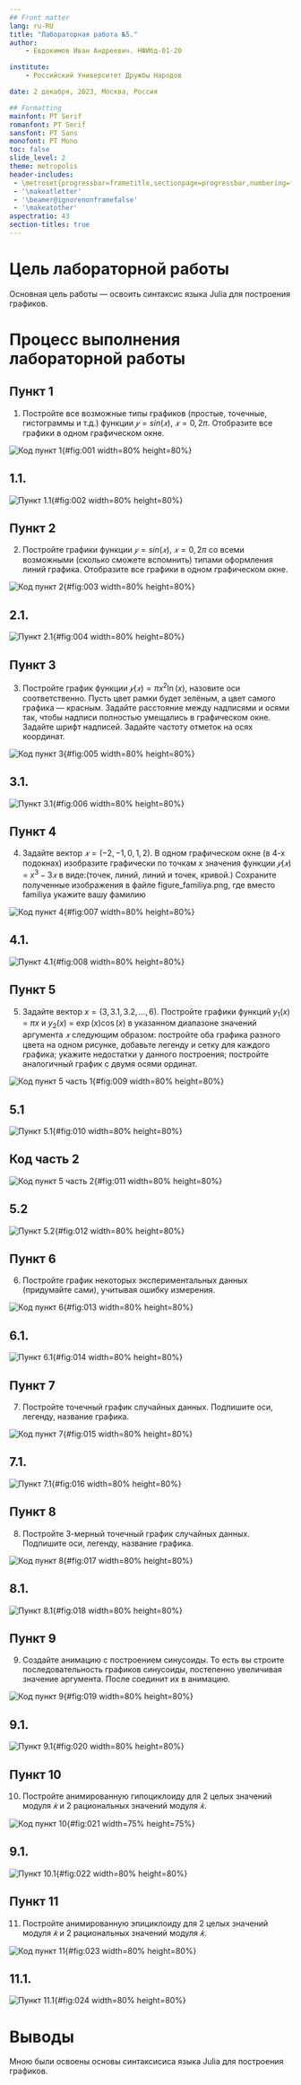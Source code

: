 ```yaml
---
## Front matter
lang: ru-RU
title: "Лабораторная работа №5."
author:
    - Евдокимов Иван Андреевич. НФИбд-01-20

institute:
    - Российский Университет Дружбы Народов

date: 2 декабря, 2023, Москва, Россия

## Formatting
mainfont: PT Serif
romanfont: PT Serif
sansfont: PT Sans
monofont: PT Mono
toc: false
slide_level: 2
theme: metropolis
header-includes: 
 - \metroset{progressbar=frametitle,sectionpage=progressbar,numbering=fraction}
 - '\makeatletter'
 - '\beamer@ignorenonframefalse'
 - '\makeatother'
aspectratio: 43
section-titles: true
---
```


# Цель лабораторной работы

Основная цель работы — освоить синтаксис языка Julia для построения графиков.

# Процесс выполнения лабораторной работы

## Пункт 1 

1. Постройте все возможные типы графиков (простые, точечные, гистограммы и т.д.) функции $𝑦 = sin(𝑥)$, $𝑥 = 0, 2\pi$. Отобразите все графики в одном графическом окне.

![Код пункт 1](image/1.0.png){#fig:001 width=80% height=80%}

## 1.1. 

![Пункт 1.1](image/1.1.png){#fig:002 width=80% height=80%}

## Пункт 2 

2. Постройте графики функции $𝑦 = sin(𝑥)$, $𝑥 = 0, 2\pi$ со всеми возможными (сколько сможете вспомнить) типами оформления линий графика. Отобразите все графики в одном графическом окне.

![Код пункт 2](image/2.0.png){#fig:003 width=80% height=80%}

## 2.1. 

![Пункт 2.1](image/2.1.png){#fig:004 width=80% height=80%}

## Пункт 3

3. Постройте график функции $𝑦(𝑥) = \pi x^{2}\ln(x)$, назовите оси соответственно. Пусть цвет рамки будет зелёным, а цвет самого графика — красным. Задайте расстояние между надписями и осями так, чтобы надписи полностью умещались в графическом окне. Задайте шрифт надписей. Задайте частоту отметок на осях координат.

![Код пункт 3](image/3.0.png){#fig:005 width=80% height=80%}

## 3.1. 

![Пункт 3.1](image/3.1.png){#fig:006 width=80% height=80%}

## Пункт 4

4. Задайте вектор $𝑥 = (−2, −1, 0, 1, 2)$. В одном графическом окне (в 4-х подокнах) изобразите графически по точкам $x$ значения функции $𝑦(𝑥)$ = $x^{3} − 3𝑥$ в виде:(точек, линий, линий и точек, кривой.) Сохраните полученные изображения в файле figure_familiya.png, где вместо familiya укажите вашу фамилию

![Код пункт 4](image/4.0.png){#fig:007 width=80% height=80%}

## 4.1. 

![Пункт 4.1](image/4.1.png){#fig:008 width=80% height=80%}

## Пункт 5

5. Задайте вектор $x = (3, 3.1, 3.2, … , 6)$. Постройте графики функций $y_{1}\left(x\right)$ = $\pi x$ и $y_{2}\left(x\right)$ = $\exp\left(x\right)\cos\left(x\right)$ в указанном диапазоне значений аргумента $𝑥$ следующим образом: постройте оба графика разного цвета на одном рисунке, добавьте легенду и сетку для каждого графика; укажите недостатки у данного построения; постройте аналогичный график с двумя осями ординат.

![Код пункт 5 часть 1](image/5.0.1.png){#fig:009 width=80% height=80%}

## 5.1

![Пункт 5.1](image/5.1.png){#fig:010 width=80% height=80%}

## Код часть 2

![Код пункт 5 часть 2](image/5.0.2.png){#fig:011 width=80% height=80%}

## 5.2

![Пункт 5.2](image/5.2.png){#fig:012 width=80% height=80%}

## Пункт 6

6. Постройте график некоторых экспериментальных данных (придумайте сами), учитывая ошибку измерения.

![Код пункт 6](image/6.0.png){#fig:013 width=80% height=80%}

## 6.1. 

![Пункт 6.1](image/6.1.png){#fig:014 width=80% height=80%}

## Пункт 7

7. Постройте точечный график случайных данных. Подпишите оси, легенду, название 
графика.

![Код пункт 7](image/7.0.png){#fig:015 width=80% height=80%}

## 7.1. 

![Пункт 7.1](image/7.1.png){#fig:016 width=80% height=80%}

## Пункт 8 

8. Постройте 3-мерный точечный график случайных данных. Подпишите оси, легенду, 
название графика.

![Код пункт 8](image/8.0.png){#fig:017 width=80% height=80%}

## 8.1. 

![Пункт 8.1](image/8.1.png){#fig:018 width=80% height=80%}

## Пункт 9

9. Создайте анимацию с построением синусоиды. То есть вы строите последовательность графиков синусоиды, постепенно увеличивая значение аргумента. После соединит их в анимацию.

![Код пункт 9](image/9.0.png){#fig:019 width=80% height=80%}

## 9.1. 

![Пункт 9.1](image/9.1.png){#fig:020 width=80% height=80%}

## Пункт 10

10. Постройте анимированную гипоциклоиду для $2$ целых значений модуля $𝑘$ и $2$ рациональных значений модуля $𝑘$.

![Код пункт 10](image/10.0.png){#fig:021 width=75% height=75%}

## 9.1. 

![Пункт 10.1](image/10.1.png){#fig:022 width=80% height=80%}

## Пункт 11

11. Постройте анимированную эпициклоиду для $2$ целых значений модуля $𝑘$ и $2$ рациональных значений модуля $𝑘$.

![Код пункт 11](image/11.0.png){#fig:023 width=80% height=80%}

## 11.1. 

![Пункт 11.1](image/11.1.png){#fig:024 width=80% height=80%}

# Выводы

Мною были освоены основы синтаксисиса языка Julia для построения графиков.